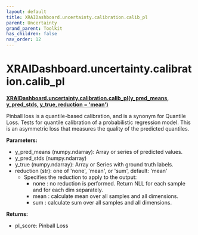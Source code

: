 ```yaml
---
layout: default
title: XRAIDashboard.uncertainty.calibration.calib_pl
parent: Uncertainty
grand_parent: Toolkit
has_children: false
nav_order: 12
---
```


# XRAIDashboard.uncertainty.calibration.calib_pl
**[XRAIDashboard.uncertainty.calibration.calib_pl(y_pred_means, y_pred_stds, y_true, reduction = 'mean')](https://github.com/gaberamolete/XRAIDashboard/blob/main/uncertainty/calibration.py)**


Pinball loss is a quantile-based calibration, and is a synonym for Quantile Loss. Tests for quantile calibration of a probabilistic regression model. This is an asymmetric loss that measures the quality of the predicted quantiles.


**Parameters:**
- y_pred_means (numpy.ndarray): Array or series of predicted values.
- y_pred_stds (numpy.ndarray)
- y_true (numpy.ndarray): Array or Series with ground truth labels.
- reduction (str): one of 'none', 'mean', or 'sum', default: 'mean'
    - Specifies the reduction to apply to the output:
        - none : no reduction is performed. Return NLL for each sample and for each dim separately.
        - mean : calculate mean over all samples and all dimensions.
        - sum : calculate sum over all samples and all dimensions.

**Returns:**
- pl_score: Pinball Loss
